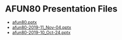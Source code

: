 <!--
This is a machine generated file, and should not be edited, as it will be overwritten with future updates.
-->

# AFUN80 Presentation Files

- [afun80.pptx](http://cdn.tailwindtraders.com/assets/afun/afun80/afun80.pptx)
- [afun80-2019-11_Nov-04.pptx](http://cdn.tailwindtraders.com/assets/afun/afun80/afun80-2019-11_Nov-04.pptx)
- [afun80-2019-10_Oct-24.pptx](http://cdn.tailwindtraders.com/assets/afun/afun80/afun80-2019-10_Oct-24.pptx)


